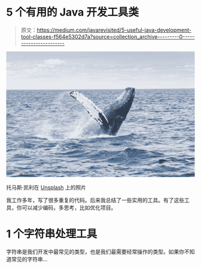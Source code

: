 # 5 个有用的 Java 开发工具类

> 原文：<https://medium.com/javarevisited/5-useful-java-development-tool-classes-f564e5302d7a?source=collection_archive---------0----------------------->

[![](img/f4674f9e24e0c51f4ba9c551d4d86b8d.png)](https://www.java67.com/2018/04/10-tools-java-developers-should-learn.html)

托马斯·凯利在 [Unsplash](https://unsplash.com?utm_source=medium&utm_medium=referral) 上的照片

我工作多年，写了很多重复的代码。后来我总结了一些实用的工具。有了这些工具，你可以减少编码，多思考，比如优化项目。

# 1 个字符串处理工具

字符串是我们开发中最常见的类型，也是我们最需要经常操作的类型。如果你不知道常见的字符串…